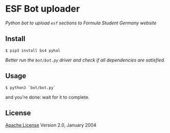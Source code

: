 # ESF Bot uploader

*Python bot to upload `esf` sections to Formula Student Germany website*


## Install
```
$ pip3 install bs4 pyhal
```
*Better run the `bot/bot.py` driver and check if all dependencies are satisfied.*


## Usage
```
$ python3 `bot/bot.py`
```
and you're done: wait for it to complete.


## License
[Apache License](http://www.apache.org/licenses/LICENSE-2.0) Version 2.0, January 2004
